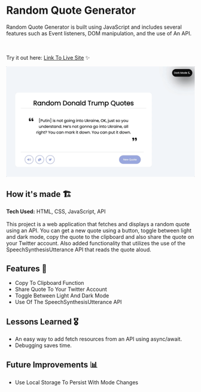 # Random Quote Generator

Random Quote Generator is built using JavaScript and includes several features such as Event listeners, DOM manipulation, and the use of An API.

<br><br>Try it out here: [Link To Live Site](https://beckygia.github.io/Random-Quote-Generator/) ✨

<!-- Quote Generator Demo-->

![demo](https://github.com/beckygia/Random-Quote-Generator/blob/main/randomquotegenerator.gif)

## How it's made 🏗

**Tech Used:** HTML, CSS, JavaScript, API <br><br>
This project is a web application that fetches and displays a random quote using an API. You can get a new quote using a button, toggle between light and dark mode, copy the quote to the clipboard and also share the quote on your Twitter account. Also added functionality that utilizes the use of the SpeechSynthesisUtterance API that reads the quote aloud.

## Features 📱

- Copy To Clipboard Function
- Share Quote To Your Twitter Account
- Toggle Between Light And Dark Mode
- Use Of The SpeechSynthesisUtterance API

## Lessons Learned 🎖

- An easy way to add fetch resources from an API using async/await.
- Debugging saves time.

## Future Improvements 📊

- Use Local Storage To Persist With Mode Changes
